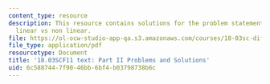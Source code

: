 ```yaml
---
content_type: resource
description: This resource contains solutions for the problem statements related to
  linear vs non linear.
file: https://ol-ocw-studio-app-qa.s3.amazonaws.com/courses/18-03sc-differential-equations-fall-2011/6c5887447f9046bb6bf4b03798738b6c_MIT18_03SCF11_ps3_II_s11s.pdf
file_type: application/pdf
resourcetype: Document
title: '18.03SCF11 text: Part II Problems and Solutions'
uid: 6c588744-7f90-46bb-6bf4-b03798738b6c
---
```

